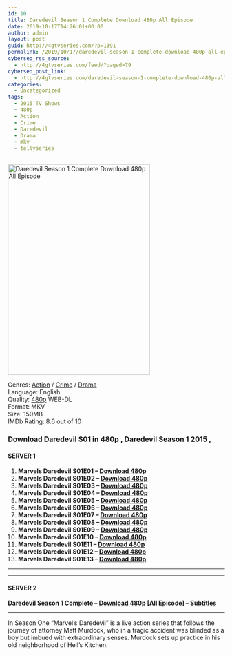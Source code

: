 ```yaml
---
id: 10
title: Daredevil Season 1 Complete Download 480p All Episode
date: 2019-10-17T14:26:01+00:00
author: admin
layout: post
guid: http://4gtvseries.com/?p=1391
permalink: /2019/10/17/daredevil-season-1-complete-download-480p-all-episode/
cyberseo_rss_source:
  - http://4gtvseries.com/feed/?paged=79
cyberseo_post_link:
  - http://4gtvseries.com/daredevil-season-1-complete-download-480p-all-episode/
categories:
  - Uncategorized
tags:
  - 2015 TV Shows
  - 480p
  - Action
  - Crime
  - Daredevil
  - Drama
  - mkv
  - tellyseries
---
```

<img loading="lazy" class="aligncenter" src="https://4.bp.blogspot.com/-10B5TU2vTtI/Xah5xyT6-BI/AAAAAAAAAiw/4hKf-8N1d7ofqAcK0v-RHKMV3LfYpDzEgCK4BGAYYCw/s1600/Daredevil%2BSeason%2B1.jpg" alt="Daredevil Season 1 Complete Download 480p All Episode" width="330" height="488" />

Genres:&nbsp;<a href="http://4gtvseries.com/tag/action/" data-wpel-link="internal">Action</a>&nbsp;/&nbsp;<a href="http://4gtvseries.com/tag/crime/" data-wpel-link="internal">Crime</a>&nbsp;/&nbsp;<a href="http://4gtvseries.com/tag/drama/" data-wpel-link="internal">Drama</a>  
Language: English  
Quality:&nbsp;<a href="http://4gtvseries.com/tag/480p/" data-wpel-link="internal">480p</a>&nbsp;WEB-DL  
Format: MKV  
Size: 150MB  
IMDb Rating: 8.6 out of 10

### **Download Daredevil S01 in 480p , Daredevil Season 1 2015 ,&nbsp;**

#### <span><strong>SERVER 1</strong></span>

  1. **Marvels Daredevil S01E01 – <a href="http://slink.dl480p.xyz/zHMi" data-wpel-link="external" target="_blank" rel="nofollow external noopener noreferrer" class="wpel-icon-left"><i class="wpel-icon fa fa-download" aria-hidden="true"></i>Download 480p</a>**
  2. **Marvels Daredevil S01E02 – <a href="http://slink.dl480p.xyz/grKrQK0" data-wpel-link="external" target="_blank" rel="nofollow external noopener noreferrer" class="wpel-icon-left"><i class="wpel-icon fa fa-download" aria-hidden="true"></i>Download 480p</a>**
  3. **Marvels Daredevil S01E03 – <a href="http://slink.dl480p.xyz/MfUv" data-wpel-link="external" target="_blank" rel="nofollow external noopener noreferrer" class="wpel-icon-left"><i class="wpel-icon fa fa-download" aria-hidden="true"></i>Download 480p</a>**
  4. **Marvels Daredevil S01E04 – <a href="http://slink.dl480p.xyz/NgPCNp" data-wpel-link="external" target="_blank" rel="nofollow external noopener noreferrer" class="wpel-icon-left"><i class="wpel-icon fa fa-download" aria-hidden="true"></i>Download 480p</a>**
  5. **Marvels Daredevil S01E05 – <a href="http://slink.dl480p.xyz/1Rnpna4" data-wpel-link="external" target="_blank" rel="nofollow external noopener noreferrer" class="wpel-icon-left"><i class="wpel-icon fa fa-download" aria-hidden="true"></i>Download 480p</a>**
  6. **Marvels Daredevil S01E06 – <a href="http://slink.dl480p.xyz/BFZV0WTE" data-wpel-link="external" target="_blank" rel="nofollow external noopener noreferrer" class="wpel-icon-left"><i class="wpel-icon fa fa-download" aria-hidden="true"></i>Download 480p</a>**
  7. **Marvels Daredevil S01E07 – <a href="http://slink.dl480p.xyz/pF73e" data-wpel-link="external" target="_blank" rel="nofollow external noopener noreferrer" class="wpel-icon-left"><i class="wpel-icon fa fa-download" aria-hidden="true"></i>Download 480p</a>**
  8. **Marvels Daredevil S01E08 – <a href="http://slink.dl480p.xyz/8bJy6n3F" data-wpel-link="external" target="_blank" rel="nofollow external noopener noreferrer" class="wpel-icon-left"><i class="wpel-icon fa fa-download" aria-hidden="true"></i>Download 480p</a>**
  9. **Marvels Daredevil S01E09 – <a href="http://slink.dl480p.xyz/3CI1RM" data-wpel-link="external" target="_blank" rel="nofollow external noopener noreferrer" class="wpel-icon-left"><i class="wpel-icon fa fa-download" aria-hidden="true"></i>Download 480p</a>**
 10. **Marvels Daredevil S01E10 – <a href="http://slink.dl480p.xyz/suV5ZoW" data-wpel-link="external" target="_blank" rel="nofollow external noopener noreferrer" class="wpel-icon-left"><i class="wpel-icon fa fa-download" aria-hidden="true"></i>Download 480p</a>**
 11. **Marvels Daredevil S01E11 – <a href="http://slink.dl480p.xyz/yFiekBBq" data-wpel-link="external" target="_blank" rel="nofollow external noopener noreferrer" class="wpel-icon-left"><i class="wpel-icon fa fa-download" aria-hidden="true"></i>Download 480p</a>**
 12. **Marvels Daredevil S01E12 – <a href="http://slink.dl480p.xyz/TQsdNX9" data-wpel-link="external" target="_blank" rel="nofollow external noopener noreferrer" class="wpel-icon-left"><i class="wpel-icon fa fa-download" aria-hidden="true"></i>Download 480p</a>**
 13. **Marvels Daredevil S01E13 – <a href="http://slink.dl480p.xyz/AhEq" data-wpel-link="external" target="_blank" rel="nofollow external noopener noreferrer" class="wpel-icon-left"><i class="wpel-icon fa fa-download" aria-hidden="true"></i>Download 480p</a>**

* * *

* * *

#### <span><strong>SERVER 2</strong></span>

**Daredevil Season 1 Complete – <a href="http://dl480p.xyz/1199/" data-wpel-link="external" target="_blank" rel="nofollow external noopener noreferrer" class="wpel-icon-left"><i class="wpel-icon fa fa-download" aria-hidden="true"></i>Download 480p</a> [All Episode] – <a href="https://subscene.com/subtitles/daredevil-first-season" data-wpel-link="external" target="_blank" rel="nofollow external noopener noreferrer" class="wpel-icon-left"><i class="wpel-icon fa fa-download" aria-hidden="true"></i>Subtitles</a>**

* * *

In Season One “Marvel’s Daredevil” is a live action series that follows the journey of attorney Matt Murdock, who in a tragic accident was blinded as a boy but imbued with extraordinary senses. Murdock sets up practice in his old neighborhood of Hell’s Kitchen.

<div align="center">
</div>